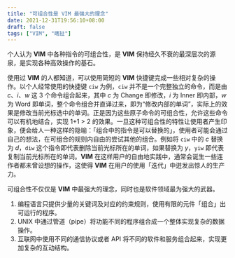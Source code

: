 ```yaml
---
title: "可组合性是 VIM 最强大的理念"
date: 2021-12-31T19:56:10+08:00
draft: false
tags: ["VIM", "瞎扯"]
---
```


个人认为 **VIM** 中各种指令的可组合性，是 **VIM** 保持经久不衰的最深层次的源泉，是实现各种高效操作的基石。

<!--more-->

使用过 **VIM** 的人都知道，可以使用简短的 **VIM** 快捷键完成一些相对复杂的操作。以个人经常使用的快捷键 `ciw` 为例，`ciw` 并不是一个完整独立的命令，而是由 *c*、*i*、*w* 这 3 个命令组合起来，其中 *c* 为 Change 即修改，*i* 为 Inner 即内部，*w* 为 Word 即单词，整个命令组合并直译过来，即为“修改内部的单词”，实际上的效果是修改当前光标选中的单词。正是因为这些原子命令的可组合性，允许这些命令可以有机地结合，实现 1+1 > 2 的效果。一旦这种可组合性的特性让使用者产生印象，便会给人一种这样的隐喻：「组合中的指令是可以替换的」，使用者可能会通过自己的想法，在可组合的规则内自由的尝试其他的组合。例如将 `ciw` 中的 *c* 替换为 *d*，`diw` 这个指令即代表删除当前光标所在的单词，如果替换为 *y*，`yiw` 即代表复制当前光标所在的单词。**VIM** 在这样用户的自由地实践中，通常会诞生一些连作者都未曾设想的操作，这使得 **VIM** 在用户的使用「迭代」中迸发出惊人的生产力。

可组合性不仅仅是 **VIM** 中最强大的理念，同时也是软件领域最为强大的武器。

1. 编程语言只提供少量的关键词及对应的约束规则，使用有限的元件「组合」出可运行的程序。
2. UNIX 中通过管道（pipe）将功能不同的程序组合成一个整体实现复杂的数据操作。
3. 互联网中使用不同的通信协议或者 API 将不同的软件和服务组合起来，实现更加复杂的互动结构。
